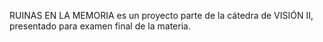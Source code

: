 RUINAS EN LA MEMORIA es un proyecto parte de la cátedra de VISIÓN II, presentado para examen final de la materia.

<!--
**ruinasenlamemoria/ruinasenlamemoria** is a ✨ _special_ ✨ repository because its `README.md` (this file) appears on your GitHub profile.


